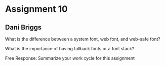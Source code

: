 # Assignment 10
## Dani Briggs

What is the difference between a system font, web font, and web-safe font?


What is the importance of having fallback fonts or a font stack?


Free Response: Summarize your work cycle for this assignment
